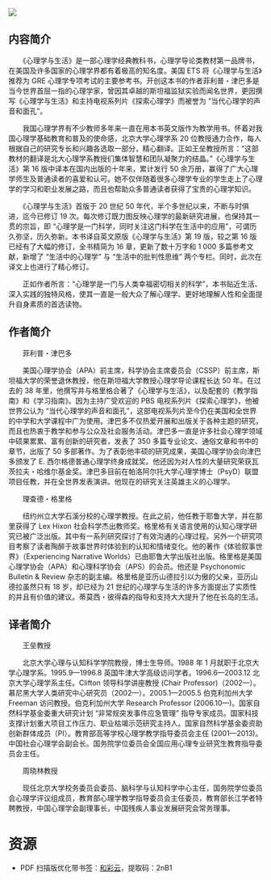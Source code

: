![](http://img3m6.ddimg.cn/38/2/23615696-1_u_2.jpg)

## 内容简介

　　《心理学与生活》是一部心理学经典教科书，心理学导论类教材第一品牌书，在美国及许多国家的心理学界都有着极高的知名度。美国 ETS 将《心理学与生活》推荐为 GRE 心理学专项考试的主要参考书。开创这本书的作者菲利普・津巴多是当今世界首屈一指的心理学家，曾因其卓越的斯坦福监狱实验而闻名世界，更因撰写《心理学与生活》和主持电视系列片《探索心理学》而被誉为 “当代心理学的声音和面孔”。

　　我国心理学界有不少教师多年来一直在用本书英文版作为教学用书。怀着对我国心理学基础教育和普及的使命感，北京大学心理学系 20 位教授通力合作，每人根据自己的研究专长和兴趣各选取一部分，精心翻译。正如王垒教授所言：“这部教材的翻译是北大心理学系教授们集体智慧和团队凝聚力的结晶。”《心理学与生活》第 16 版中译本在国内出版的十年来，累计发行 50 余万册，赢得了广大心理学师生及普通读者的喜爱和认可。她不仅伴随着很多心理学专业的学生走上了心理学的学习和职业发展之路，而且也帮助众多普通读者获得了宝贵的心理学知识。

　　《心理学与生活》首版于 20 世纪 50 年代，半个多世纪以来，不断与时俱进，迄今已修订 19 次。每次修订既力图反映心理学的最新研究进展，也保持其一贯的宗旨，即 “心理学是一门科学，同时关注这门科学在生活中的应用”，可谓历久弥坚，历久弥新。本书译自英文原版《心理学与生活》第 19 版，较之第 16 版已经有了大幅的修订，全书精简为 16 章，更新了数十万字和 1 000 多篇参考文献，新增了 “生活中的心理学” 与 “生活中的批判性思维” 两个专栏。同时，此次在译文上也进行了精心修订。

　　正如作者所言：“心理学是一门与人类幸福密切相关的科学”，本书贴近生活、深入实践的独特风格，使其一直是一般大众了解心理学、更好地理解人性和全面提升自身素质的首选读物。

## 作者简介

　　菲利普・津巴多

　　美国心理学协会（APA）前主席，科学协会主席委员会（CSSP）前主席，斯坦福大学的荣誉退休教授，他在斯坦福大学教授心理学导论课程长达 50 年。在过去的 38 年里，他撰写并与格里格合著了《心理学与生活》，以及配套的《教学指南》和《学习指南》。因为主持广受欢迎的 PBS 电视系列片《探索心理学》，他被世界公认为 “当代心理学的声音和面孔”，这部电视系列片至今仍在美国和全世界的中学和大学课程中广为使用。津巴多不仅热爱开展和出版关于各种主题的研究，而且也热衷于教学和参与公众及社会服务活动。津巴多一直是许多社会心理学领域中硕果累累、富有创新的研究者，发表了 350 多篇专业论文、通俗文章和书中的章节，出版了 50 多部著作。为了表彰他丰硕的研究成果，美国心理学协会向津巴多颁发了 E. 西尔格德普通心理学终身成就奖。他还因为对人性的大量研究荣获瓦茨拉夫・哈维尔基金奖。津巴多目前在帕洛阿尔托大学心理学博士（PsyD）联盟项目任教，并在全世界发表演讲。他现在的研究关注英雄主义的心理学。

　　理查德・格里格

　　纽约州立大学石溪分校的心理学教授。在此之前，他任教于耶鲁大学，并在那里获得了 Lex Hixon 社会科学杰出教师奖。格里格有关语言使用的认知心理学研究已被广泛出版。其中有一系列研究探讨了有效沟通的心理过程。另外一个研究项目考察了读者陶醉于故事世界时体验到的认知和情绪变化。他的著作《体验叙事世界》（Experiencing Narrative Worlds）已由耶鲁大学出版社出版。格里格是美国心理学协会（APA）和心理科学协会（APS）的会员。他还是 Psychonomic Bulletin & Review 杂志的副主编。格里格是亚历山德拉引以为傲的父亲，亚历山德拉虽然只有 18 岁，却已经为 21 世纪的心理学与生活的许多方面提出了实质性的并且有价值的建议。蒂莫西・彼得森的指导和支持大大提升了他在长岛的生活。

## 译者简介

　　王垒教授

　　北京大学心理与认知科学学院教授，博士生导师。1988 年 1 月就职于北京大学心理学系。1995.9—1996.8 英国牛津大学高级访问学者。1996.6—2003.12 北京大学心理学系主任。Clifton 领导科学讲座教授 (Chair Professor)（2002—）。慕尼黑大学人类研究中心研究员（2002—）。2005.1—2005.5 伯克利加州大学 Freeman 访问教授。伯克利加州大学 Research Professor (2006.10—)。国家自然科学基金委重大研究计划 “非常规突发事件应急管理” 指导专家成员。国家科技支撑计划重大项目工作压力、职业枯竭示范研究主持人。国家自然科学基金委资助创新群体成员（PI）。教育部高等学校心理学教学指导委员会主任 (2001—2013)。中国社会心理学会副会长。国务院学位委员会全国应用心理专业研究生教育指导委员会主任。

　　周晓林教授

　　现任北京大学校务委员会委员、脑科学与认知科学中心主任，国务院学位委员会心理学评议组成员，教育部心理学教学指导委员会主任委员，教育部长江学者特聘教授，中国心理学会副理事长，中国残疾人事业发展研究会常务理事。

# 资源

* PDF 扫描版优化带书签：[和彩云](http://caiyun.feixin.10086.cn/dl/0n5Cs38nmF71t)，提取码：2nB1
